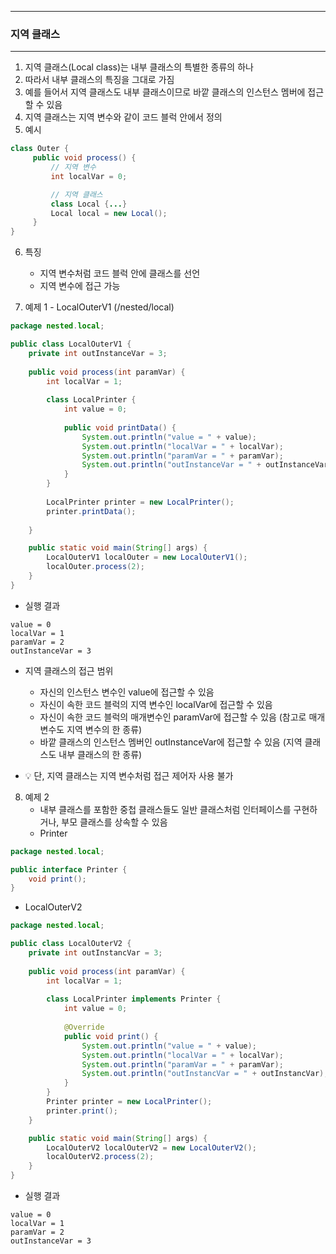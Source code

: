 -----
### 지역 클래스
-----
1. 지역 클래스(Local class)는 내부 클래스의 특별한 종류의 하나
2. 따라서 내부 클래스의 특징을 그대로 가짐
3. 예를 들어서 지역 클래스도 내부 클래스이므로 바깥 클래스의 인스턴스 멤버에 접근할 수 있음
4. 지역 클래스는 지역 변수와 같이 코드 블럭 안에서 정의
5. 예시
```java
class Outer {
     public void process() {
         // 지역 변수
         int localVar = 0;

         // 지역 클래스
         class Local {...}
         Local local = new Local();
     }
}
```

6. 특징
   - 지역 변수처럼 코드 블럭 안에 클래스를 선언
   - 지역 변수에 접근 가능

7. 예제 1 - LocalOuterV1 (/nested/local)
```java
package nested.local;

public class LocalOuterV1 {
    private int outInstanceVar = 3;
    
    public void process(int paramVar) {
        int localVar = 1;
        
        class LocalPrinter {
            int value = 0;
            
            public void printData() {
                System.out.println("value = " + value);
                System.out.println("localVar = " + localVar);
                System.out.println("paramVar = " + paramVar);
                System.out.println("outInstanceVar = " + outInstanceVar);
            }
        }
        
        LocalPrinter printer = new LocalPrinter();
        printer.printData();
        
    }

    public static void main(String[] args) {
        LocalOuterV1 localOuter = new LocalOuterV1();
        localOuter.process(2);
    }
}
```
   - 실행 결과
```
value = 0
localVar = 1
paramVar = 2
outInstanceVar = 3
```
   - 지역 클래스의 접근 범위
      + 자신의 인스턴스 변수인 value에 접근할 수 있음
      + 자신이 속한 코드 블럭의 지역 변수인 localVar에 접근할 수 있음
      + 자신이 속한 코드 블럭의 매개변수인 paramVar에 접근할 수 있음 (참고로 매개변수도 지역 변수의 한 종류)
      + 바깥 클래스의 인스턴스 멤버인 outInstanceVar에 접근할 수 있음 (지역 클래스도 내부 클래스의 한 종류)

   - 💡 단, 지역 클래스는 지역 변수처럼 접근 제어자 사용 불가

8. 예제 2
   - 내부 클래스를 포함한 중첩 클래스들도 일반 클래스처럼 인터페이스를 구현하거나, 부모 클래스를 상속할 수 있음
   - Printer
```java
package nested.local;

public interface Printer {
    void print();
}
```
   - LocalOuterV2
```java
package nested.local;

public class LocalOuterV2 {
    private int outInstancVar = 3;
    
    public void process(int paramVar) {
        int localVar = 1;
        
        class LocalPrinter implements Printer {
            int value = 0;
            
            @Override
            public void print() {
                System.out.println("value = " + value);
                System.out.println("localVar = " + localVar);
                System.out.println("paramVar = " + paramVar);
                System.out.println("outInstancVar = " + outInstancVar);
            }
        }
        Printer printer = new LocalPrinter();
        printer.print();
    }

    public static void main(String[] args) {
        LocalOuterV2 localOuterV2 = new LocalOuterV2();
        localOuterV2.process(2);
    }
}
```
  - 실행 결과
```
value = 0
localVar = 1
paramVar = 2
outInstanceVar = 3
```
